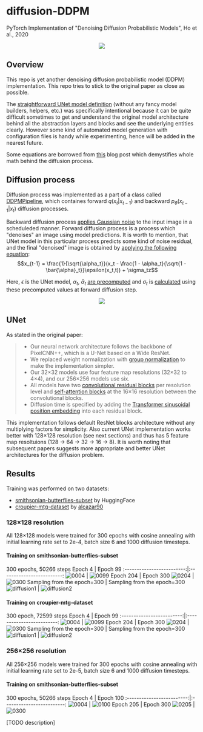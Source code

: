 # diffusion-DDPM
PyTorch Implementation of "Denoising Diffusion Probabilistic Models", Ho et al., 2020
<p align="center">
  <img src="https://user-images.githubusercontent.com/8377365/188951630-d3e38fb0-9545-4208-bf3b-2296bde10864.png" />
</p>

## Overview
This repo is yet another denoising diffusion probabilistic model (DDPM) implementation. This repo tries to stick to the original paper as close as possible.

The [straightforward UNet model definition](https://github.com/mattroz/diffusion-ddpm/blob/main/src/model/unet.py) (without any fancy model builders, helpers, etc.) was specifically intentional because it can be quite difficult sometimes to get and understand the original model architecture behind all the abstraction layers and blocks and see the underlying entities clearly.
However some kind of automated model generation with configuration files is handy while experimenting, hence will be added in the nearest future. 

Some equations are borrowed from [this](https://lilianweng.github.io/posts/2021-07-11-diffusion-models) blog post which demystifies whole math behind the diffusion process.

## Diffusion process
Diffusion process was implemented as a part of a class called [DDPMPipeline](https://github.com/mattroz/diffusion-ddpm/blob/main/src/scheduler/ddpm.py#L9), which containes forward $q(x_t \vert x_{t-1})$ and backward $p_\theta(x_{t-1} \vert x_t)$ diffusion processes.

Backward diffusion process [applies Gaussian noise](https://github.com/mattroz/diffusion-ddpm/blob/main/src/scheduler/ddpm.py#L21) to the input image in a scheduleded manner. 
Forward diffusion process is a process which "denoises" an image using model predictions. It is worth to mention, that UNet model in this particular process predicts some kind of noise residual, and the final "denoised" image is obtained by [applying the following equation](https://github.com/mattroz/diffusion-ddpm/blob/main/src/scheduler/ddpm.py#L67): 
$$x_{t-1} = \frac{1}{\sqrt{\alpha_t}}(x_t - \frac{1 - \alpha_t}{\sqrt{1 - \bar{\alpha}_t}}\epsilon(x_t,t)) + \sigma_tz$$

Here, $\epsilon$ is the UNet model, $\alpha_t$, $\bar{\alpha}_t$ [are precomputed](https://github.com/mattroz/diffusion-ddpm/blob/main/src/scheduler/ddpm.py#L13) and $\sigma_t$ is [calculated](https://github.com/mattroz/diffusion-ddpm/blob/main/src/scheduler/ddpm.py#L65) using these precomputed values at forward diffusion step.

<p align="center">
  <img src="https://user-images.githubusercontent.com/8377365/188951361-0168a56b-38fd-4048-8351-de9b3a601299.png" />
</p>

## UNet

As stated in the original paper:
> * Our neural network architecture follows the backbone of PixelCNN++, which is a U-Net based on a Wide ResNet. 
> * We replaced weight normalization with [group normalization](https://github.com/mattroz/diffusion-ddpm/blob/main/src/model/layers.py#L36) to make the implementation simpler. 
> * Our 32×32 models use four feature map resolutions (32×32 to 4×4), and our 256×256 models use six.  
> * All models have two [convolutional residual blocks](https://github.com/mattroz/diffusion-ddpm/blob/00de3c830f3765a347fc5efe2e3fc21d6f597104/src/model/layers.py#L305) per resolution level and [self-attention blocks](https://github.com/mattroz/diffusion-ddpm/blob/00de3c830f3765a347fc5efe2e3fc21d6f597104/src/model/layers.py#L124) at the 16×16 resolution between the convolutional blocks. 
> * Diffusion time is specified by adding the [Transformer sinusoidal position embedding](https://github.com/mattroz/diffusion-ddpm/blob/00de3c830f3765a347fc5efe2e3fc21d6f597104/src/model/layers.py#L6) into each residual block.

This implementation follows default ResNet blocks architecture without any multiplying factors for simplicity. Also current UNet implementation works better with 128×128 resolution (see next sections) and thus has 5 feature map resoltuions (128 &rarr; 64 &rarr; 32 &rarr; 16 &rarr; 8).
It is worth noting that subsequent papers suggests more appropriate and better UNet architectures for the diffusion problem.

## Results

Training was performed on two datasets:
* [smithsonian-butterflies-subset](https://huggingface.co/datasets/huggan/smithsonian_butterflies_subset) by HuggingFace
* [croupier-mtg-dataset](https://huggingface.co/datasets/alkzar90/croupier-mtg-dataset) by [alcazar90](https://github.com/alcazar90/croupier-mtg-dataset)

### 128×128 resolution
All 128×128 models were trained for 300 epochs with cosine annealing with initial learning rate set to 2e-4, batch size 6 and 1000 diffusion timesteps. 
#### Training on smithsonian-butterflies-subset
300 epochs, 50266 steps
Epoch 4             |  Epoch 99
:-------------------------:|:-------------------------:
![0004](https://user-images.githubusercontent.com/8377365/189268993-97f7b8be-4ab0-4cc9-af46-87582bfad1b4.png)  |  ![0099](https://user-images.githubusercontent.com/8377365/189269009-49ee9a26-7c63-4bdf-b4d1-79d1e034cc12.png)
Epoch 204             |  Epoch 300
![0204](https://user-images.githubusercontent.com/8377365/189269020-c37756b6-0518-4b90-8d28-64d40eaedc0e.png)  |   ![0300](https://user-images.githubusercontent.com/8377365/189269042-19ac4e36-92c7-4141-b43a-d1b405ad108e.png)
Sampling from the epoch=300 | Sampling from the epoch=300
![diffusion1](https://user-images.githubusercontent.com/8377365/189269282-82b13b7b-eb6b-4746-8a63-6c6b06f40ebc.gif)  |   ![diffusion2](https://user-images.githubusercontent.com/8377365/189269404-59f205c5-95ff-4b4e-9447-e68409f61f9e.gif)

#### Training on croupier-mtg-dataset
300 epoch, 72599 steps
Epoch 4             |  Epoch 99
:-------------------------:|:-------------------------:
![0004](https://user-images.githubusercontent.com/8377365/189183793-c3da77ab-f306-4a94-bd5e-df500bfe3465.png)  |  ![0099](https://user-images.githubusercontent.com/8377365/189183825-37028de4-030b-4471-88e8-2d17094cec8a.png)
Epoch 204             |  Epoch 300
![0204](https://user-images.githubusercontent.com/8377365/189183859-d70a572f-1027-4af5-948b-057c042ab508.png)  |  ![0300](https://user-images.githubusercontent.com/8377365/189183877-63a705da-1489-497f-9d8a-c8be9bdf0bdf.png)
Sampling from the epoch=300 | Sampling from the epoch=300
![diffusion1](https://user-images.githubusercontent.com/8377365/189268712-2cb1fd0c-b566-4058-893b-cbba2d949eb2.gif)   |   ![diffusion2](https://user-images.githubusercontent.com/8377365/189268713-da20e5fc-9ce5-45ce-977c-d6e1db35e090.gif)

### 256×256 resolution
All 256×256 models were trained for 300 epochs with cosine annealing with initial learning rate set to 2e-5, batch size 6 and 1000 diffusion timesteps.
#### Training on smithsonian-butterflies-subset
300 epochs, 50266 steps
Epoch 4             |  Epoch 100
:-------------------------:|:-------------------------:
![0004](https://user-images.githubusercontent.com/8377365/189496165-84d677b0-8b13-4eb1-a6d6-09879db11fc1.png)  |  ![0100](https://user-images.githubusercontent.com/8377365/189496166-286aedb5-7b5e-4317-9cab-cd0cf94487b3.png)
Epoch 205           |  Epoch 300
![0205](https://user-images.githubusercontent.com/8377365/189496168-58933a78-f276-4d6b-8ee3-8a5d94db7b9d.png)  |  ![0300](https://user-images.githubusercontent.com/8377365/189496174-2bfc2d75-6e0e-493b-ab8f-215c25a5175a.png)

[TODO description]
